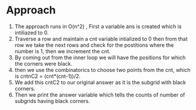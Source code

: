 # Approach
1. The approach runs in O(n^2) , First a variable ans is created which is intiliazed to 0.
2. Traverse a row and maintain a cnt variable intialized to 0 then from that row we take the next rows and check for the postitions where the number is 1, then we increment the cnt.
2. By coming out from the inner loop we will have the positions for which the corners were black.
3. then we use the combinatorics to choose two points from the cnt, which is cntnC2 = (cnt*(cnt-1))/2.
4. We add this cntC2 to our original answer as it is the subgrid with black corners.
5. Then we print the answer variable which tells the counts of number of subgrids having black corners.